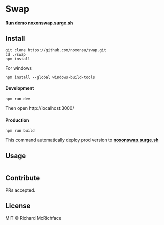 # Swap

[**Run demo noxonswap.surge.sh**](https://noxonswap.surge.sh/)


## Install

```
git clone https://github.com/noxonsu/swap.git
cd ./swap
npm install
```

For windows
```
npm install --global windows-build-tools
```

#### Development

```
npm run dev
```
Then open http://localhost:3000/

#### Production

```
npm run build
```
This command automatically deploy prod version to [**noxonswap.surge.sh**](https://noxonswap.surge.sh/)

## Usage

```
```

## Contribute

PRs accepted.

## License

MIT © Richard McRichface
